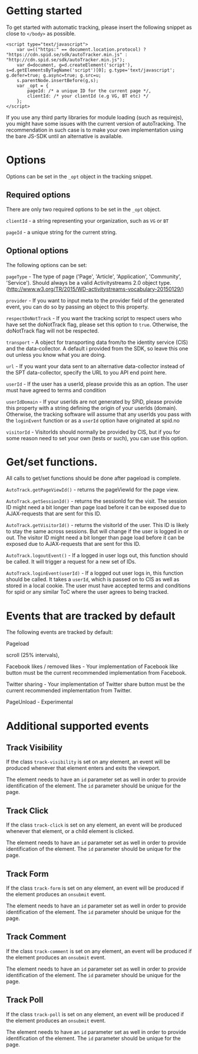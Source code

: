 # Getting started

To get started with automatic tracking, please insert the following snippet as close to `</body>` as possible.

```
<script type="text/javascript">
    var u=(("https:" == document.location.protocol) ? "https://cdn.spid.se/sdk/autoTracker.min.js" : "http://cdn.spid.se/sdk/autoTracker.min.js");
    var d=document, g=d.createElement('script'), s=d.getElementsByTagName('script')[0]; g.type='text/javascript'; g.defer=true; g.async=true; g.src=u;
    s.parentNode.insertBefore(g,s);
    var _opt = {
        pageId: /* a unique ID for the current page */,
        clientId: /* your clientId (e.g VG, BT etc) */
    };
</script>
```

If you use any third party libraries for module loading (such as requirejs), you might have some issues with the current version of autoTracking. The recommendation in such case is to make your own implementation using the bare JS-SDK until an alternative is available.

# Options

Options can be set in the `_opt` object in the tracking snippet.

## Required options

There are only two required options to be set in the `_opt` object.

`clientId` - a string representing your organization, such as `VG` or `BT`

`pageId` - a unique string for the current string.

## Optional options

The following options can be set:

`pageType` - The type of page ('Page', 'Article', 'Application', 'Community', 'Service'). Should always be a valid Activitystreams 2.0 object type. (http://www.w3.org/TR/2015/WD-activitystreams-vocabulary-20150129/)

`provider` - If you want to input meta to the provider field of the generated event, you can do so by passing an object to this property.

`respectDoNotTrack` - If you want the tracking script to respect users who have set the doNotTrack flag, please set this option to `true`. Otherwise, the doNotTrack flag will not be respected.

`transport` - A object for transporting data from/to the identity service (CIS) and the data-collector. A default i provided from the SDK, so leave this one out unless you know what you are doing.

`url` - If you want your data sent to an alternative data-collector instead of the SPT data-collector, specify the URL to you API end point here.

`userId` - If the user has a userId, please provide this as an option. The user must have agreed to terms and condition

`userIdDomain` - If your userIds are not generated by SPiD, please provide this property with a string defining the origin of your userIds (domain). Otherwise, the tracking software will assume that any userIds you pass with the `loginEvent` function or as a `userId` option have originated at spid.no

`visitorId` - VisitorIds should normally be provided by CIS, but if you for some reason need to set your own (tests or such), you can use this option.

# Get/set functions.

All calls to get/set functions should be done after pageload is complete.

`AutoTrack.getPageViewId()` - returns the pageViewId for the page view.

`AutoTrack.getSessionId()` - returns the sessionId for the visit. The session ID might need a bit longer than page load before it can be exposed due to AJAX-requests that are sent for this ID.

`AutoTrack.getVisitorId()` - returns the visitorId of the user. This ID is likely to stay the same across sessions. But will change if the user is logged in or out. The visitor ID might need a bit longer than page load before it can be exposed due to AJAX-requests that are sent for this ID.

`AutoTrack.logoutEvent()` - If a logged in user logs out, this function should be called. It will trigger a request for a new set of IDs.

`AutoTrack.loginEvent(userId)` - If a logged out user logs in, this function should be called. It takes a `userId`, which is passed on to CIS as well as stored in a local cookie. The user must have accepted terms and conditions for spid or any similar ToC where the user agrees to being tracked.

# Events that are tracked by default

The following events are tracked by default:

Pageload

scroll (25% intervals),

Facebook likes / removed likes - Your implementation of Facebook like button must be the current recommended implementation from Facebook.

Twitter sharing - Your implementation of Twitter share button must be the current recommended implementation from Twitter.

PageUnload - Experimental

# Additional supported events

## Track Visibility

If the class `track-visibility` is set on any element, an event will be produced whenever that element enters and exits the viewport.

The element needs to have an `id` parameter set as well in order to provide identification of the element. The `id` parameter should be unique for the page.

## Track Click

If the class `track-click` is set on any element, an event will be produced whenever that element, or a child element is clicked.

The element needs to have an `id` parameter set as well in order to provide identification of the element. The `id` parameter should be unique for the page.

## Track Form

If the class `track-form` is set on any element, an event will be produced if the element produces an `onsubmit` event.

The element needs to have an `id` parameter set as well in order to provide identification of the element. The `id` parameter should be unique for the page.

## Track Comment

If the class `track-comment` is set on any element, an event will be produced if the element produces an `onsubmit` event.

The element needs to have an `id` parameter set as well in order to provide identification of the element. The `id` parameter should be unique for the page.

## Track Poll

If the class `track-poll` is set on any element, an event will be produced if the element produces an `onsubmit` event.

The element needs to have an `id` parameter set as well in order to provide identification of the element. The `id` parameter should be unique for the page.
